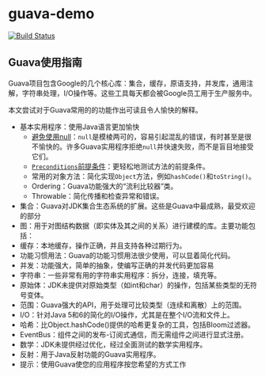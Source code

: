 # guava-demo

[![Build Status](https://travis-ci.org/GuJun1990/guava-demo.svg?branch=master)](https://travis-ci.org/GuJun1990/guava-demo)

## Guava使用指南
Guava项目包含Google的几个核心库：集合，缓存，原语支持，并发库，通用注解，字符串处理，I/O操作等。这些工具每天都会被Google员工用于生产服务中。

本文尝试对于Guava常用的的功能作出可读且令人愉快的解释。

* 基本实用程序：使用Java语言更加愉快
    * [避免使用null](https://github.com/GuJun1990/guava-demo/tree/master/src/main/java/com/example/guava/optional)：`null`是模棱两可的，容易引起混乱的错误，有时甚至是很不愉快的。许多Guava实用程序拒绝`null`并快速失败，而不是盲目地接受它们。
    * [`Preconditions`前提条件](https://github.com/GuJun1990/guava-demo/tree/master/src/main/java/com/example/guava/preconditions)：更轻松地测试方法的前提条件。
    * 常用的对象方法：简化实现`Object`方法，例如`hashCode()`和`toString()`。
    * Ordering：Guava功能强大的“流利比较器”类。
    * Throwable：简化传播和检查异常和错误。
* 集合：Guava对JDK集合生态系统的扩展。这些是Guava中最成熟，最受欢迎的部分
* 图：用于对图结构数据（即实体及其之间的关系）进行建模的库。主要功能包括：
* 缓存：本地缓存，操作正确，并且支持各种过期行为。
* 功能习惯用法：Guava的功能习惯用法很少使用，可以显着简化代码。
* 并发：功能强大，简单的抽象，使编写正确的并发代码更加容易
* 字符串：一些非常有用的字符串实用程序：拆分，连接，填充等。
* 原始体：JDK未提供对原始类型（如int和char）的操作，包括某些类型的无符号变体。
* 范围：Guava强大的API，用于处理可比较类型（连续和离散）上的范围。
* I/O：针对Java 5和6的简化的I/O操作，尤其是在整个I/O流和文件上。
* 哈希：比Object.hashCode()提供的哈希更复杂的工具，包括Bloom过滤器。
* EventBus：组件之间的发布-订阅式通信，而无需组件之间进行显式注册。
* 数学：JDK未提供经过优化，经过全面测试的数学实用程序。
* 反射：用于Java反射功能的Guava实用程序。
* 提示：使用Guava使您的应用程序按您希望的方式工作
